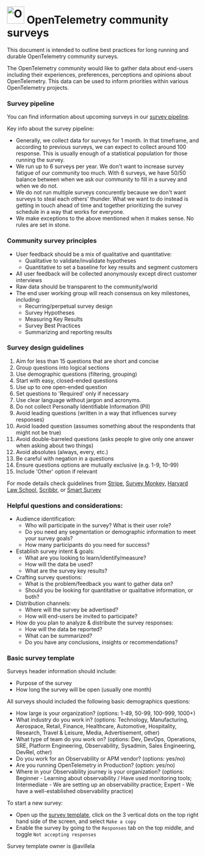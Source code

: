 # <img src="https://opentelemetry.io/img/logos/opentelemetry-logo-nav.png" alt="OpenTelemetry Icon" width="45" height=""> OpenTelemetry community surveys
This document is intended to outline best practices for long running and durable OpenTelemetry community surveys. 

The OpenTelemetry community would like to gather data about end-users including their experiences, preferences, perceptions and opinions about OpenTelemetry. This data can be used to inform priorities within various OpenTelemetry projects.

### Survey pipeline

You can find information about upcoming surveys in our [survey pipeline](https://github.com/orgs/open-telemetry/projects/90/views/5). 

Key info about the survey pipeline:
- Generally, we collect data for surveys for 1 month. In that timeframe, and according to previous surveys, we can expect to collect around 100 response. This is usually enough of a statistical population for those running the survey.
- We run up to 6 surveys per year. We don't want to increase survey fatigue of our community too much. With 6 surveys, we have 50/50 balance between when we ask our community to fill in a survey and when we do not.
- We do not run multiple surveys concurently because we don't want surveys to steal each others' thunder. What we want to do instead is getting in touch ahead of time and together prioritizing the survey schedule in a way that works for everyone.
- We make exceptions to the above mentioned when it makes sense. No rules are set in stone.

### Community survey principles
- User feedback should be a mix of qualitative and quantitative:
  - Qualitative to validate/invalidate hypotheses
  - Quantitative to set a baseline for key results and segment customers
- All user feedback will be collected anonymously except direct customer interviews
- Raw data should be transparent to the community/world
- The end user working group will reach consensus on key milestones, including:
  - Recurring/perpetual survey design
  - Survey Hypotheses
  - Measuring Key Results
  - Survey Best Practices
  - Summarizing and reporting results

### Survey design guidelines

1. Aim for less than 15 questions that are short and concise
2. Group questions into logical sections
3. Use demographic questions (filtering, grouping)
4. Start with easy, closed-ended questions
5. Use up to one open-ended question
6. Set questions to 'Required' only if necessary
7. Use clear language without jargon and acronyms.
8. Do not collect Personally Identifiable Information (PII)
9. Avoid leading questions (written in a way that influences survey responses)
10. Avoid loaded question (assumes something about the respondents that might not be true)
11. Avoid double-barreled questions (asks people to give only one answer when asking about two things) 
12. Avoid absolutes (always, every, etc.)
13. Be careful with negation in a questions
14. Ensure questions options are mutually exclusive (e.g. 1-9, 10-99)
15. Include 'Other' option if relevant

For mode details check guidelines from [Stripe](ttps://stripe.com/en-cz/guides/atlas/survey-design-principles), [Survey Monkey](https://www.surveymonkey.com/learn/survey-best-practices/?), [Harvard Law School](https://hnmcp.law.harvard.edu/wp-content/uploads/2012/02/Arevik-Avedian-Survey-Design-PowerPoint.pdf), [Scribbr](https://www.scribbr.com/methodology/survey-research/), or [Smart Survey](https://www.smartsurvey.co.uk/survey-questions/types)

### Helpful questions and considerations: 

- Audience identification: 
  - Who will participate in the survey? What is their user role?
  - Do you need any segmentation or demographic information to meet your survey goals?
  - How many participants do you need for success? 
- Establish survey intent & goals:
  - What are you looking to learn/identify/measure?
  - How will the data be used?
  - What are the survey key results?
- Crafting survey questions: 
  - What is the problem/feedback you want to gather data on?
  - Should you be looking for quantitative or qualitative information, or both?
- Distribution channels: 
  - Where will the survey be advertised?
  - How will end-users be invited to participate? 
- How do you plan to analyze & distribute the survey responses: 
  - How will the data be reported? 
  - What can be summarized? 
  - Do you have any conclusions, insights or recommendations?

### Basic survey template

Surveys header information should include:

* Purpose of the survey
* How long the survey will be open (usually one month)

All surveys should included the following basic demographics questions:

- How large is your organization? (options: 1-49, 50-99, 100-999, 1000+)
- What industry do you work in? (options: Technology, Manufacturing, Aerospace, Retail, Finance, Healthcare, Automotive, Hospitality, Research, Travel & Leisure, Media, Advertisement, other)
- What type of team do you work on? (options: Dev, DevOps, Operations, SRE, Platform Engineering, Observability, Sysadmin, Sales Engineering, DevRel, other)
- Do you work for an Observability or APM vendor? (options: yes/no)
- Are you running OpenTelemetry in Production? (option: yes/no)
- Where in your Observability journey is your organization? (options: Beginner - Learning about observability / Have used monitoring tools; Intermediate - We are setting up an observability practice; Expert - We have a well-established observability practice)

To start a new survey:
* Open up the [survey template](https://docs.google.com/forms/d/1NsOBVcajq3tm4wDrZTt-5bEG5pR3YfK2yccFGVqVzWI/edit?ts=68c840e5), click on the 3 vertical dots on the top right hand side of the screen, and select `Make a copy`
* Enable the survey by going to the `Responses` tab on the top middle, and toggle `Not accepting responses`


Survey template owner is @avillela
